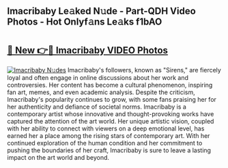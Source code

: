 ## Imacribaby Le𝚊ked N𝚞de - Part-QDH Video Photos - Hot Onlyf𝚊ns Le𝚊ks f1bAO

# <h2><a href="http://ab81482.deff.icu/?id=Imacribaby">🔗 New 👉🔴 Imacribaby VIDEO Photos</a></h2>

[![Imacribaby N𝚞des](https://i.imgur.com/rIISA9y.gif)](http://ab81482.deff.icu/?id=Imacribaby)
Imacribaby's followers, known as "Sirens," are fiercely loyal and often engage in online discussions about her work and controversies. Her content has become a cultural phenomenon, inspiring fan art, memes, and even academic analysis. Despite the criticism, Imacribaby's popularity continues to grow, with some fans praising her for her authenticity and defiance of societal norms. Imacribaby is a contemporary artist whose innovative and thought-provoking works have captured the attention of the art world. Her unique artistic vision, coupled with her ability to connect with viewers on a deep emotional level, has earned her a place among the rising stars of contemporary art. With her continued exploration of the human condition and her commitment to pushing the boundaries of her craft, Imacribaby is sure to leave a lasting impact on the art world and beyond.
